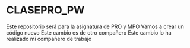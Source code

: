 # CLASEPRO_PW
Este repositorio será para la asignatura de PRO y MPO
Vamos a crear un código nuevo
Este cambio es de otro compañero
Este cambio lo ha realizado mi compañero de trabajo
